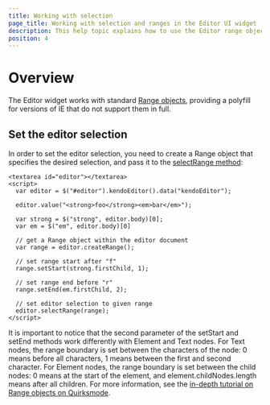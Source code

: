 ```yaml
---
title: Working with selection
page_title: Working with selection and ranges in the Editor UI widget | Kendo UI Documentation
description: This help topic explains how to use the Editor range objects.
position: 4
---
```


# Overview

The Editor widget works with standard [Range objects](https://developer.mozilla.org/en/docs/Web/API/Range), providing a polyfill for versions of IE that do not support them in full.

## Set the editor selection

In order to set the editor selection, you need to create a Range object that specifies the desired selection, and pass it to the [selectRange method](../../../api/web/editor#methods-selectRange):

    <textarea id="editor"></textarea>
    <script>
      var editor = $("#editor").kendoEditor().data("kendoEditor");

      editor.value("<strong>foo</strong><em>bar</em>");

      var strong = $("strong", editor.body)[0];
      var em = $("em", editor.body)[0]

      // get a Range object within the editor document
      var range = editor.createRange();

      // set range start after "f"
      range.setStart(strong.firstChild, 1);

      // set range end before "r"
      range.setEnd(em.firstChild, 2);

      // set editor selection to given range
      editor.selectRange(range);
    </script>

It is important to notice that the second parameter of the setStart and setEnd methods work differently with Element and Text nodes. For Text nodes, the range boundary is set between the characters of the node: 0 means before all characters, 1 means between the first and second character. For Element nodes, the range boundary is set between the child nodes: 0 means at the start of the element, and element.childNodes.length means after all children. For more information, see the [in-depth tutorial on Range objects on Quirksmode](http://www.quirksmode.org/dom/range_intro.html).
